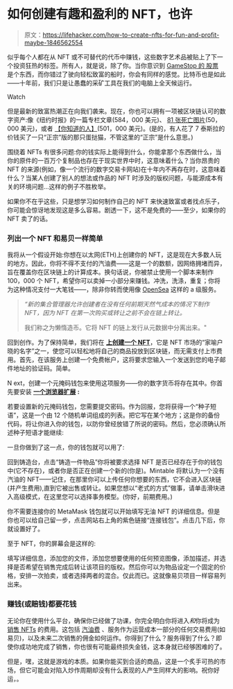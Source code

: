 # 如何创建有趣和盈利的 NFT，也许

> 原文：<https://lifehacker.com/how-to-create-nfts-for-fun-and-profit-maybe-1846562554>

似乎每个人都在从 NFT 或不可替代的代币中赚钱，这些数字艺术品被贴上了下一个投资狂热的标签。所有人，就是说，除了你。当你意识到 [GameStop 的 股票](https://twocents.lifehacker.com/what-s-causing-the-gamestop-stock-trading-frenzy-1846144589) 是个东西，而你错过了驶向轻松致富的船时，你会有同样的感觉。比特币也是如此——十年前，我们只是让愚蠢的采矿工具在我们的电脑上全天候运行。

Watch

但是最新的致富热潮正在向我们袭来。现在，你也可以拥有一项被区块链认可的数字资产:像《纽约时报》的一篇专栏文章(584，000 美元)、 [81 张死亡图片](https://wax.atomichub.io/market/sale/1496048)(50，000 美元)，或者 [【你知道的人】](https://foundation.app/NyanCat/nyan-cat-219)(501，000 美元)。(是的，有人花了 7 泰斯拉的价钱买了一只“正宗”版的那只蛋挞猫，不管这里的“正宗”是什么意思。)

围绕着 NFTs 有很多问题:你的钱实际上能得到什么，你能拿那个东西做什么，当你的原件的一百万个复制品也存在于现实世界中时，这意味着什么？当你昂贵的 NFT 的来源(例如，像一个流行的数字交易卡网站)在十年内不再存在时，这意味着什么？当某人创建了别人的想法或作品的 NFT 时涉及的版权问题，与能源成本有关的环境问题...这样的例子不胜枚举。

如果你不在乎这些，只是想学习如何制作自己的 NFT 来快速致富或者找点乐子，你可能会惊讶地发现这是多么容易。剧透一下，这不是免费的——至少，如果你的 NFT 卖了的话。

### 列出一个 NFT 和易贝一样简单

我将从一个假设开始:你想在以太网(ETH)上创建你的 NFT，这是现在大多数人玩的地方。因此，你将不得不支付的汽油费——这是一个的数额，因网络拥堵而异，旨在覆盖你在区块链上的计算成本。换句话说，你被禁止使用一个脚本来制作 100，000 个 NFT，希望你可以卖掉一小部分来赚钱。冲洗，洗涤，重复；你将为这种情况支付一大笔钱——，除非你转而使用像 [OpenSea](https://opensea.io/blog/announcements/introducing-the-collection-manager/) 这样的 a 级服务。

> *“新的集合管理器允许创建者在没有任何前期天然气成本的情况下制作 NFT，因为 NFT 在第一次购买或转让之前不会在链上转让。*
> 
> 我们称之为懒惰造币。它将 NFT 的链上发行从元数据中分离出来。"

回到创作。为了保持简单，我们将在 [**上创建一个 NFT**](https://mintable.app/)，它是 NFT 市场的“家喻户晓的名字”之一，使您可以轻松地将自己的商品投放到区块链，而无需支付上市费用。首先，在该服务上创建一个免费帐户，这将要求您输入一个发送到您的电子邮件地址的验证码。简单。

N ext，创建一个元掩码钱包来使用这项服务——你的数字货币将存在其中。你首先要安装 [**一个浏览器扩展**](https://metamask.io/download) **:**

若要设置新的元掩码钱包，您需要提交密码。作为回报，您将获得一个“种子短语”，这是一个由 12 个随机单词组成的列表。把它写在某个地方；这是你的备份代码，将让你进入你的钱包，以防你曾经放错了所说的密码。然后，您必须确认所述种子短语才能继续:

一旦你做到了这一点，你的钱包就可以用了:

回到铸造台，点击“铸造一件物品”你将被要求选择 NFT 是否已经存在于你的钱包中(它不存在)，或者你是否正在创建一个新的(你是)。Mintable 将默认为一个没有汽油的 NFT——记住，在那里你可以上传任何你想要的东西，它不会进入区块链(并产生费用),直到它被出售或转让。如果您想以“老式的方式”做事，请单击滑块进入高级模式，在这里您可以选择事务模型。(你好，前期费用。)

你不需要连接你的 MetaMask 钱包就可以开始填写无油 NFT 的详细信息。但是你也可以给自己留一步，点击网站右上角的紫色链接“连接钱包”。点击几下后，你就设置好了。

至于 NFT，你的屏幕会是这样的:

填写详细信息，添加您的文件，添加您想要使用的任何预览图像，添加描述，并选择是否希望在销售完成后转让该项目的版权。然后你可以为物品设定一个固定的价格，安排一次拍卖，或者选择两者的混合。仅此而已。这就像易贝项目一样容易列出来。

### 赚钱(或赔钱)都要花钱

无论你在使用什么平台，确保你已经做了功课，你完全明白你将进入*和*你将成为 [销售 NFTs](https://www.loubagel.com/blog/creating-my-first-nfts/) 的费用。这包括 [汽油费](https://louispetrik.medium.com/buy-nft-ce9f4f773ef5) 、服务作为运营成本一部分的任何交易费用(如易贝)，以及未来二次销售的佣金如何运作。你得到了什么？服务得到了什么？即使你成功地完成了销售，你也很有可能最终损失金钱，这本身就已经够困难的了。

但是，嘿，这就是游戏的本质。如果你能买到合适的商品，这是一个炙手可热的市场，但它可能会对陷入炒作周期却没有什么表现的人产生同样大的影响。祝你好运，。